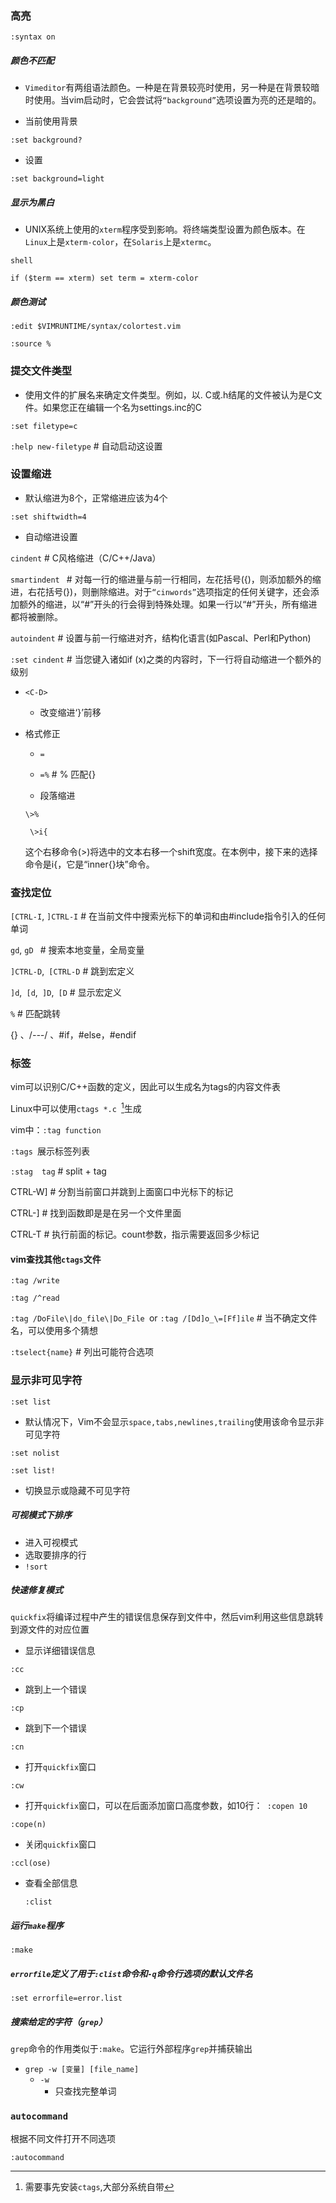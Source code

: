 ### 高亮

`:syntax on `

##### 颜色不匹配

- `Vimeditor`有两组语法颜色。一种是在背景较亮时使用，另一种是在背景较暗时使用。当vim启动时，它会尝试将`“background”`选项设置为亮的还是暗的。

- 当前使用背景

`:set background?` 

- 设置

`:set background=light `

##### 显示为黑白

- UNIX系统上使用的`xterm`程序受到影响。将终端类型设置为颜色版本。在`Linux`上是`xterm-color`，在`Solaris`上是`xtermc`。

 `shell`

`if ($term == xterm) set term = xterm-color`

##### 颜色测试

`:edit $VIMRUNTIME/syntax/colortest.vim `

`:source %`

### 提交文件类型

- 使用文件的扩展名来确定文件类型。例如，以. C或.h结尾的文件被认为是C文件。如果您正在编辑一个名为settings.inc的C

`:set filetype=c`

`:help new-filetype` # 自动启动这设置



### 设置缩进

- 默认缩进为8个，正常缩进应该为4个

`:set shiftwidth=4`

- 自动缩进设置

`cindent`  # C风格缩进（C/C++/Java） 

`smartindent ` #  对每一行的缩进量与前一行相同，左花括号({)，则添加额外的缩进，右花括号(})，则删除缩进。对于`“cinwords”`选项指定的任何关键字，还会添加额外的缩进，以“#”开头的行会得到特殊处理。如果一行以“#”开头，所有缩进都将被删除。

`autoindent`  # 设置与前一行缩进对齐，结构化语言(如Pascal、Perl和Python)

 `:set cindent` # 当您键入诸如if (x)之类的内容时，下一行将自动缩进一个额外的级别

- `<C-D>`

  - 改变缩进‘}’前移

- 格式修正

  - `=`

  - `=%` # % 匹配{}

  - 段落缩进

  ` \>% `

  ` \>i{`

  这个右移命令(>)将选中的文本右移一个shift宽度。在本例中，接下来的选择命令是i{，它是“inner{}块”命令。



### 查找定位

`[CTRL-I`, `]CTRL-I` # 在当前文件中搜索光标下的单词和由#include指令引入的任何单词

 

`gd`, `gD ` # 搜索本地变量，全局变量

`]CTRL-D`,` [CTRL-D`  #  跳到宏定义

`]d`,` [d`,` ]D`,` [D`  #  显示宏定义

 

`%` # 匹配跳转

{} 、/*---*/ 、#if，#else，#endif



### 标签

vim可以识别C/C++函数的定义，因此可以生成名为tags的内容文件表

Linux中可以使用`ctags *.c `[^1]生成

vim中：`:tag function`

`:tags `展示标签列表

`:stag  tag`  #  split + tag

CTRL-W]  #  分割当前窗口并跳到上面窗口中光标下的标记



 CTRL-]    #  找到函数即是是在另一个文件里面

 CTRL-T   #   执行前面的标记。count参数，指示需要返回多少标记



#### vim查找其他`ctags`文件

`:tag /write`

`:tag /^read`

`:tag /DoFile\|do_file\|Do_File `or `:tag /[Dd]o_\=[Ff]ile`  #   当不确定文件名，可以使用多个猜想

`:tselect{name}`  #  列出可能符合选项



### 显示非可见字符

`:set list`

- 默认情况下，Vim不会显示`space,tabs,newlines,trailing`使用该命令显示非可见字符

`:set nolist`

`:set list!`

- 切换显示或隐藏不可见字符



##### 可视模式下排序

- 进入可视模式
- 选取要排序的行
- `!sort`



##### 快速修复模式

`quickfix`将编译过程中产生的错误信息保存到文件中，然后vim利用这些信息跳转到源文件的对应位置

-   显示详细错误信息

`:cc `

- 跳到上一个错误

`:cp   `

- 跳到下一个错误

`:cn`   

- 打开`quickfix`窗口

`:cw`  

- 打开`quickfix`窗口，可以在后面添加窗口高度参数，如10行：` :copen 10`

`:cope(n) `

- 关闭`quickfix`窗口

`:ccl(ose) `

- 查看全部信息

  `:clist`



##### 运行`make`程序

`:make`



##### `errorfile`定义了用于`:clist`命令和`-q`命令行选项的默认文件名

`:set errorfile=error.list`



##### 搜索给定的字符（`grep`）

`grep`命令的作用类似于`:make`。它运行外部程序`grep`并捕获输出

- `grep -w [变量] [file_name] `
  - `-w`  
    - 只查找完整单词



### `autocommand`

根据不同文件打开不同选项

`:autocommand`











[^1]:需要事先安装`ctags`,大部分系统自带